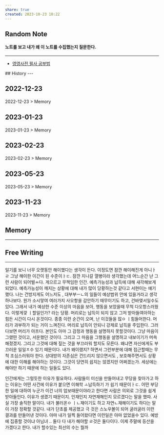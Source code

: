 ```yaml
---
share: true
created: 2023-10-23 10:22
---
```


## Random Note
#### 노트를 보고 내가 왜 이 노트를 수집했는지 질문한다.
---
<p><span><ul>
<li><a data-tooltip-position="top" aria-label="Infinity Drawer/영영사전 필사 공부법.md" data-href="Infinity Drawer/영영사전 필사 공부법.md" href="Infinity Drawer/영영사전 필사 공부법.md" class="internal-link" target="_blank" rel="noopener">영영사전 필사 공부법</a></li>
</ul></span></p>
## History
---
<h2><span><p>2022-12-23</p></span></h2><p><span><p><span alt="2022-12-23 > Memory" src="2022-12-23#Memory" class="internal-embed">2022-12-23 &gt; Memory</span></p></span></p><h2><span><p>2023-01-23</p></span></h2><p><span><p><span alt="2023-01-23 > Memory" src="2023-01-23#Memory" class="internal-embed">2023-01-23 &gt; Memory</span></p></span></p><h2><span><p>2023-02-23</p></span></h2><p><span><p><span alt="2023-02-23 > Memory" src="2023-02-23#Memory" class="internal-embed">2023-02-23 &gt; Memory</span></p></span></p><h2><span><p>2023-05-23</p></span></h2><p><span><p><span alt="2023-05-23 > Memory" src="2023-05-23#Memory" class="internal-embed">2023-05-23 &gt; Memory</span></p></span></p><h2><span><p>2023-11-23</p></span></h2><p><span><p><span alt="2023-11-23 > Memory" src="2023-11-23#Memory" class="internal-embed">2023-11-23 &gt; Memory</span></p></span></p>


## Memory
---
## Free Writing
---
일기를 보니 너무 오랫동안 해이했다는 생각이 든다. 이정도면 잠깐 해이해진게 아니ㅏㄹ 그냥 해이한 이간이 된 수준이ㅏㄷ. 잠깐 지나갈 열병이라 생각했는데 어느순간 난 그런 사람이 되어벌ㅆ다. 게으르고 무책임한 인간.
예측가능성과 납득에 대해 새각해보게 되었다. 예측가능성이 깨지는 상황에 대해 내가 많이 당황하는것 같다고 서현이는 얘기했다. 나는 건방지게도 어느저도 , 대부부ㅡㄴ의 일들이 예상범위 안에 있을거라고 생각하나보다. 원가 소시맣여 여러가지 사오항을 감안하기 때무이기도 하고, 건바옂서일수도 있다. 그래서 내가 예상한 수준 이상의 마음을 보아, 행동을 보았을때 무척 다오항스러웠다. 
이렇게깢 ㅣ할일인가? 라는 당황. 머리로는 납득이 되지 않고 그저 받아들여아하는 힘든 시간이 다시 온것이다. 종종 이런 순간이 오며, 난 이것들을 많ㅇ ㅣ힘들어한다. 머리가 과부하가 되는 거이 느껴진다. 머리로 납득이 안되니 강제로 납득을 주입한다. 그러다보면 머리가 아프다. 본인도 아마 그 감정과 행동을 설명하지 못할것이다. 그냥 마음이 그랬떤 것이고, 서운했던 것이다. 그리고 그 마음을 그행동을 설명하고 내보이기가 머쓱해졌겠지. 그리고 그것에 대해 짚는 것을 부끄러워 할지도 모른다. 왜냐면 자신에게도 부끄러운 일일ㅈ수 있기 때문이다. 내가 왜이랬지? 하면서
그런부분에 대해 접근할때는 무척 조심스러워야 한다. 상대방의 자존심은 건드리지 않으면서도 , 보호해주면서도 상황에 대한 이해를 해야하는 것이다. 그것이 당연히 쉽지는 않겠지만 어쩌겠는가. 세상에는 해야만 하기 때문에 하는 일들도 있다. 

인간에게는 그럴듯한 이유가 필요하다. 사람들이 미신을 만들어내고 무당을 찾아가고 하는 이유는 어떤 사건에 이유가 붙으면 이해학 ㅗ납득하기 가 쉽기 때문이ㅏㄷ. 어떤 부당한 일에 대하여 누군가 이건 너의 업보때문이야라고 한다면 사람은 의외로 그것을 쉽게 받아들인다. 이유가 생겼기 때문이지.
인재인지 자연재해인지 모르겠다는 말을 했따. 사실 가장 솔직한 말이다. 내가 불러온ㅇ ㅣㄴ재이기도 하고 자연ㄴ재해이기도 하다는 말이 가장 정확할 것같다. 내가 단초를 제공했고 극 것은 스노우볼이 되어 굴러굴러 이런 결과를 만들어낸 것이다. 아마 내가 일찍 들어왔다면 이런일은 아마 없었을수 있다.
예방에 집중할 것이냐 아님녀 .. 둘다 다 내가 해야할 ㄹ것은 둘다이다.
이제 주말에 등산을 가겠다고 한다. 내가 할수있는 최선의 수는 뭘까 
